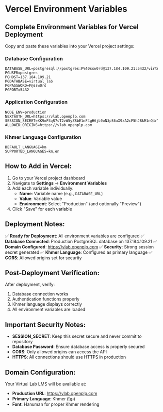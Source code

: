 # Vercel Environment Variables

## Complete Environment Variables for Vercel Deployment

Copy and paste these variables into your Vercel project settings:

### Database Configuration
```
DATABASE_URL=postgresql://postgres:P%40ssw0rd@137.184.109.21:5432/virtual_lab
PGUSER=postgres
PGHOST=137.184.109.21
PGDATABASE=virtual_lab
PGPASSWORD=P@ssw0rd
PGPORT=5432
```

### Application Configuration
```
NODE_ENV=production
NEXTAUTH_URL=https://vlab.openplp.com
SESSION_SECRET=XK9mP3qR7sT2vW5yZ8bE1nF4gH6jL0oN3pS6uX9zA2cF5hJ8kM1nQ4rT7vY0zC3e
ALLOWED_ORIGINS=https://vlab.openplp.com
```

### Khmer Language Configuration
```
DEFAULT_LANGUAGE=km
SUPPORTED_LANGUAGES=km,en
```

## How to Add in Vercel:

1. Go to your Vercel project dashboard
2. Navigate to **Settings** → **Environment Variables**
3. Add each variable individually:
   - **Name**: Variable name (e.g., `DATABASE_URL`)
   - **Value**: Variable value
   - **Environment**: Select "Production" (and optionally "Preview")
4. Click "Save" for each variable

## Deployment Notes:

✅ **Ready for Deployment**: All environment variables are configured
✅ **Database Connected**: Production PostgreSQL database on 137.184.109.21
✅ **Domain Configured**: https://vlab.openplp.com
✅ **Security**: Strong session secret generated
✅ **Khmer Language**: Configured as primary language
✅ **CORS**: Allowed origins set for security

## Post-Deployment Verification:

After deployment, verify:
1. Database connection works
2. Authentication functions properly
3. Khmer language displays correctly
4. All environment variables are loaded

## Important Security Notes:

- **SESSION_SECRET**: Keep this secret secure and never commit to repository
- **Database Password**: Ensure database access is properly secured
- **CORS**: Only allowed origins can access the API
- **HTTPS**: All connections should use HTTPS in production

## Domain Configuration:

Your Virtual Lab LMS will be available at:
- **Production URL**: https://vlab.openplp.com
- **Primary Language**: Khmer (ខ្មែរ)
- **Font**: Hanuman for proper Khmer rendering